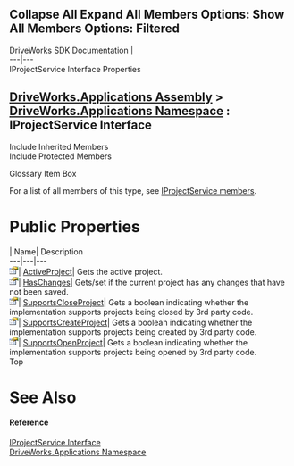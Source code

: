 Collapse All Expand All Members Options: Show All  Members Options: Filtered   
---  
DriveWorks SDK Documentation  |   
---|---  
IProjectService Interface Properties   
  
[DriveWorks.Applications Assembly](topic13.md) > [DriveWorks.Applications Namespace](topic16.md) : IProjectService Interface  
---  
  
Include Inherited Members    
Include Protected Members    


Glossary Item Box

For a list of all members of this type, see [IProjectService members](topic383.md).

# Public Properties

| Name| Description  
---|---|---  
![ Property](dotnetimages/Property.gif)| [ActiveProject](topic392.md)| Gets the active project.   
![ Property](dotnetimages/Property.gif)| [HasChanges](topic393.md)| Gets/set if the current project has any changes that have not been saved.   
![ Property](dotnetimages/Property.gif)| [SupportsCloseProject](topic394.md)| Gets a boolean indicating whether the implementation supports projects being closed by 3rd party code.   
![ Property](dotnetimages/Property.gif)| [SupportsCreateProject](topic395.md)| Gets a boolean indicating whether the implementation supports projects being created by 3rd party code.   
![ Property](dotnetimages/Property.gif)| [SupportsOpenProject](topic396.md)| Gets a boolean indicating whether the implementation supports projects being opened by 3rd party code.   
Top

# See Also

#### Reference

[IProjectService Interface](topic382.md)   
[DriveWorks.Applications Namespace](topic16.md)


